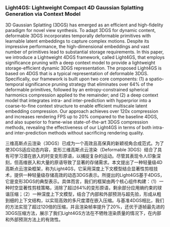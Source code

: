 ### Light4GS: Lightweight Compact 4D Gaussian Splatting Generation via Context Model

3D Gaussian Splatting (3DGS) has emerged as an efficient and high-fidelity paradigm for novel view synthesis. To adapt 3DGS for dynamic content, deformable 3DGS incorporates temporally deformable primitives with learnable latent embeddings to capture complex motions. Despite its impressive performance, the high-dimensional embeddings and vast number of primitives lead to substantial storage requirements. In this paper, we introduce a Lightweight 4DGS framework, called Light4GS, that employs significance pruning with a deep context model to provide a lightweight storage-efficient dynamic 3DGS representation. The proposed Light4GS is based on 4DGS that is a typical representation of deformable 3DGS. Specifically, our framework is built upon two core components: (1) a spatio-temporal significance pruning strategy that eliminates over 64% of the deformable primitives, followed by an entropy-constrained spherical harmonics compression applied to the remainder; and (2) a deep context model that integrates intra- and inter-prediction with hyperprior into a coarse-to-fine context structure to enable efficient multiscale latent embedding compression. Our approach achieves over 120x compression and increases rendering FPS up to 20% compared to the baseline 4DGS, and also superior to frame-wise state-of-the-art 3DGS compression methods, revealing the effectiveness of our Light4GS in terms of both intra- and inter-prediction methods without sacrificing rendering quality.

三维高斯点云渲染（3DGS）已成为一个高效且高保真的新颖视角合成范式。为了使3DGS适应动态内容，变形三维高斯点云渲染（Deformable 3DGS）结合了具有可学习潜在嵌入的时变变形原语，以捕捉复杂的运动。尽管其表现令人印象深刻，但高维嵌入和大量的原语导致了显著的存储需求。本文提出了一种轻量级4D高斯点云渲染框架，称为Light4GS，它采用深度上下文模型结合显著性剪枝技术，提供一种轻量级存储高效的动态3DGS表示。所提出的Light4GS基于4DGS，它是变形3DGS的典型表示。具体而言，我们的框架由两个核心组件构建：（1）一种时空显著性剪枝策略，消除了超过64%的变形原语，剩余部分应用熵约束的球谐压缩；（2）一种深度上下文模型，结合了内部和外部预测与超先验，形成从粗到细的上下文结构，以实现高效的多尺度潜在嵌入压缩。与基准4DGS相比，我们的方法实现了超过120倍的压缩，并且渲染帧率提升了20%，还优于逐帧最先进的3DGS压缩方法，展示了我们Light4GS方法在不牺牲渲染质量的情况下，在内部和外部预测方法上的有效性。
